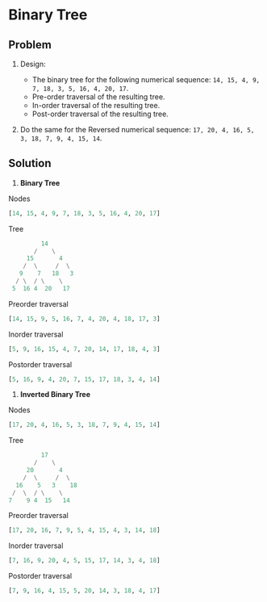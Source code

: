 # Binary Tree

## Problem

1. Design:

   - The binary tree for the following numerical sequence: `14, 15, 4, 9, 7, 18, 3, 5, 16, 4, 20, 17`.
   - Pre-order traversal of the resulting tree.
   - In-order traversal of the resulting tree.
   - Post-order traversal of the resulting tree.

1. Do the same for the Reversed numerical sequence: `17, 20, 4, 16, 5, 3, 18, 7, 9, 4, 15, 14`.

## Solution

1. **Binary Tree**

Nodes

```julia
[14, 15, 4, 9, 7, 18, 3, 5, 16, 4, 20, 17]
```

Tree

```julia
         14
       /    \
     15       4
    /  \     /  \
   9    7   18   3
  / \  / \    \
 5  16 4  20   17
```

Preorder traversal

```julia
[14, 15, 9, 5, 16, 7, 4, 20, 4, 18, 17, 3]
```

Inorder traversal

```julia
[5, 9, 16, 15, 4, 7, 20, 14, 17, 18, 4, 3]
```

Postorder traversal

```julia
[5, 16, 9, 4, 20, 7, 15, 17, 18, 3, 4, 14]
```

1. **Inverted Binary Tree**

Nodes

```julia
[17, 20, 4, 16, 5, 3, 18, 7, 9, 4, 15, 14]
```

Tree

```julia
         17
       /    \
     20       4
    /  \     /  \
  16    5   3    18
 /  \  / \    \
7    9 4  15   14
```

Preorder traversal

```julia
[17, 20, 16, 7, 9, 5, 4, 15, 4, 3, 14, 18]
```

Inorder traversal

```julia
[7, 16, 9, 20, 4, 5, 15, 17, 14, 3, 4, 18]
```

Postorder traversal

```julia
[7, 9, 16, 4, 15, 5, 20, 14, 3, 18, 4, 17]
```
